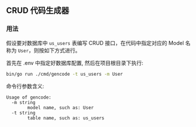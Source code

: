 ## CRUD 代码生成器

### 用法
假设要对数据库中 `us_users` 表编写 CRUD 接口，在代码中指定对应的 Model 名称为 `User`，则按如下方式进行。

首先在 .env 中指定好数据库配置, 然后在项目根目录下执行:

```bash
bin/go run ./cmd/gencode -t us_users -m User
```

命令行参数含义:

```
Usage of gencode:
  -m string
        model name, such as: User
  -t string
        table name, such as: us_users
```
